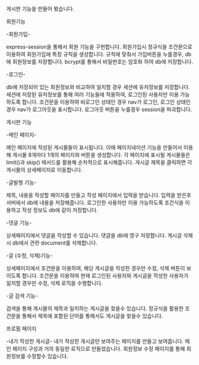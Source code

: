 게시판 기능을 만들어 봤습니다.

회원기능

-회원가입-

express-session을 통해서 회원 기능을 구현합니다.
회원가입시 정규식을 조건문으로 이용하여 회원가입에 특정 규칙을 생성합니다.
규칙에 맞춰서 가입버튼을 누를경우, db에 회원정보를 저장합니다.
bcrypt를 통해서 비밀번호는 암호화 하여 db에 저장합니다.

-로그인-

db에 저장되어 있는 회원정보와 비교하여 일치할 경우 세션에 유저정보를 저장합니다.
세션에 저장된 유저정보를 통해 여러 기능들에 적용하여, 로그인된 사용자만 이용 가능하도록 합니다.
조건문을 이용하여 비로그인 상태인 경우 nav가 로그인, 로그인 상태인 경우 nav가 로그아웃을 표시합니다.
로그아웃 버튼을 누를경우 session을 파괴합니다.

게시판 기능

-메인 페이지-

메인 페이지에 작성된 게시물들이 표시됩니다.
이때 페이지네이션 기능을 만들어서 이용해 게시물 8개마다 1개의 페이지와 버튼을 생성합니다.
각 페이지에 표시될 게시물들은 limit()과 skip() 메서드를 활용해 순차적으로 표시해줍니다.
게시글 제목을 클릭하면 각 게시물의 상세페이지로 이동합니다.


-글발행 기능-

제목, 내용을 작성할 페이지를 만들고 작성 페이지에서 입력을 받습니다.
입력을 받은후 서버에서 db에 내용을 저장해줍니다.
로그인한 사용자만 이용 가능하도록 조건식을 이용하고 작성 정보도 db에 같이 저장합니다.


-댓글 기능-


상세페이지에서 댓글을 작성할 수 있습니다.
댓글을 db에 영구 저장합니다.
게시글 삭제시 db에서 관련 document를 삭제합니다.


-글 (수정, 삭제)기능-


상세페이지에서 조건문을 이용하여, 해당 게시글을 작성한 경우만 수정, 삭제 버튼이 보이도록 합니다.
조건문을 이용하여 현재 로그인된 사용자와 게시글을 작성한 사용자가 일치할 경우만 수정, 삭제 로직을 수행합니다.


-글 검색 기능-


검색을 통해 게시물의 제목과 일치하는 게시글을 찾을수 있습니다.
정규식을 활용한 조건문을 통해서 제목에 포함된 단어를 통해서도 게시글을 찾을수 있습니다.


프로필 페이지


-내가 작성한 게시글-
내가 작성한 게시글만 보여주는 페이지를 만들고 보여줍니다. 메인 페이지 구성과 거의 동일한 로직으로 만들었습니다.
회원정보 수정 페이지를 통해 회원정보를 수정할수 있습니다.

